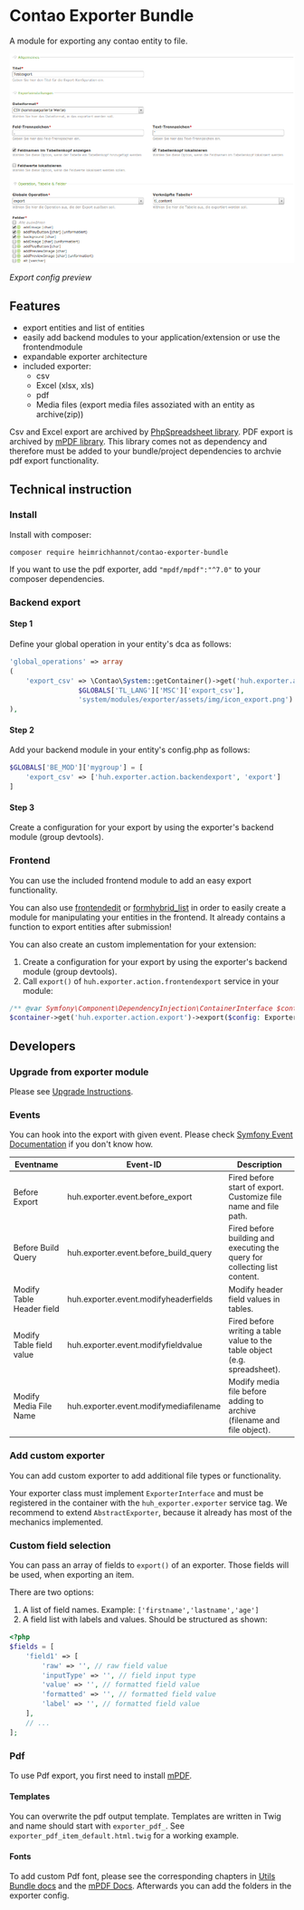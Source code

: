 # Contao Exporter Bundle 

A module for exporting any contao entity to file.

![Contao Exporter Bundle Backend Config Preview](docs/img/screenshot.png)

*Export config preview*

## Features

- export entities and list of entities
- easily add backend modules to your application/extension or use the frontendmodule
- expandable exporter architecture
- included exporter:
    - csv
    - Excel (xlsx, xls)
    - pdf
    - Media files (export media files assoziated with an entity as archive(zip))
    
Csv and Excel export are archived by [PhpSpreadsheet library](https://github.com/PHPOffice/PhpSpreadsheet). 
PDF export is archived by [mPDF library](https://github.com/mpdf/mpdf). This library comes not as dependency and therefore must be added to your bundle/project dependencies to archvie pdf export functionality.

## Technical instruction

### Install 

Install with composer:

```
composer require heimrichhannot/contao-exporter-bundle
```

If you want to use the pdf exporter, add `"mpdf/mpdf":"^7.0"` to your composer dependencies.

### Backend export

#### Step 1
Define your global operation in your entity's dca as follows:

```php
'global_operations' => array
(
    'export_csv' => \Contao\System::getContainer()->get('huh.exporter.action.backendexport')->getGlobalOperation('export_csv',
                 $GLOBALS['TL_LANG']['MSC']['export_csv'],
                 'system/modules/exporter/assets/img/icon_export.png')
),
```

#### Step 2
Add your backend module in your entity's config.php as follows:

```php
$GLOBALS['BE_MOD']['mygroup'] = [
    'export_csv' => ['huh.exporter.action.backendexport', 'export']
]
```

#### Step 3
Create a configuration for your export by using the exporter's backend module (group devtools).

### Frontend
You can use the included frontend module to add an easy export functionality. 

You can also use [frontendedit](https://github.com/heimrichhannot/contao-frontendedit) or [formhybrid_list](https://github.com/heimrichhannot/contao-formhybrid_list) in order to easily create a module for manipulating your entities in the frontend. It already contains a function to export entities after submission!

You can also create an custom implementation for your extension:

1) Create a configuration for your export by using the exporter's backend module (group devtools).
2) Call `export()` of `huh.exporter.action.frontendexport` service in your module:

```php
/** @var Symfony\Component\DependencyInjection\ContainerInterface $container */
$container->get('huh.exporter.action.export')->export($config: ExporterModel, $entity: int|string, $fields = []: array);
```

## Developers

### Upgrade from exporter module

Please see [Upgrade Instructions](UPGRADE.md).

### Events

You can hook into the export with given event. Please check [Symfony Event Documentation](https://symfony.com/doc/3.4/event_dispatcher.html) if you don't know how. 

Eventname                 | Event-ID                              | Description
--------------------------|---------------------------------------|------------
Before Export             | huh.exporter.event.before_export      | Fired before start of export. Customize file name and file path.
Before Build Query        | huh.exporter.event.before_build_query | Fired before building and executing the query for collecting list content. 
Modify Table Header field | huh.exporter.event.modifyheaderfields | Modify header field values in tables.
Modify Table field value  | huh.exporter.event.modifyfieldvalue   | Fired before writing a table value to the table object (e.g. spreadsheet).
Modify Media File Name    | huh.exporter.event.modifymediafilename| Modify media file before adding to archive (filename and file object). 

### Add custom exporter

You can add custom exporter to add additional file types or functionality. 

Your exporter class must implement `ExporterInterface` and must be registered in the container with the `huh_exporter.exporter` service tag. We recommend to extend `AbstractExporter`, because it already has most of the mechanics implemented. 

### Custom field selection

You can pass an array of fields to `export()` of an exporter. Those fields will be used, when exporting an item.

There are two options:
1) A list of field names. Example: `['firstname','lastname','age']`
2) A field list with labels and values. Should be structured as shown:

```php
<?php 
$fields = [
    'field1' => [
        'raw' => '', // raw field value
        'inputType' => '', // field input type 
        'value' => '', // formatted field value
        'formatted' => '', // formatted field value
        'label' => '', // formatted field value
    ],
    // ...
];

```

### Pdf

To use Pdf export, you first need to install [mPDF][1].

#### Templates

You can overwrite the pdf output template. Templates are written in Twig and name should start with `exporter_pdf_`. See `exporter_pdf_item_default.html.twig` for a working example.

#### Fonts

To add custom Pdf font, please see the corresponding chapters in [Utils Bundle docs][3] and the [mPDF Docs][4]. Afterwards you can add the folders in the exporter config.

[1]: https://mpdf.github.io
[3]: https://github.com/heimrichhannot/contao-utils-bundle/blob/master/docs/utils/pdf/pdf_writer.md#use-custom-fonts
[4]: https://mpdf.github.io/fonts-languages/fonts-in-mpdf-7-x.html